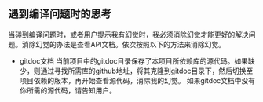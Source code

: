 ## 遇到编译问题时的思考
当碰到编译问题时，或者用户提示我有幻觉时，我必须消除幻觉才能更好的解决问题。消除幻觉的办法是查看API文档。依次按照以下的方法来消除幻觉。
- gitdoc文档
当前项目中的gitdoc目录保存了本项目所依赖库的源代码。如果缺少，则通过寻找所需库的github地址，将其克隆到gitdoc目录下，然后切换至项目依赖的版本，再开始查看源代码，消除我的幻觉。
如果gitdoc文档中没有你所需的源代码，请告知用户。

